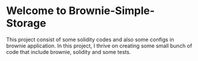 # Welcome to Brownie-Simple-Storage
This project consist of some solidity codes and also some configs in brownie application. In this project, I thrive on creating some small bunch of code that include brownie, solidity and some tests. 

